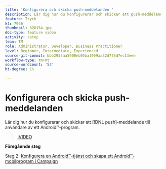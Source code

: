 ```yaml
---
title: 'Konfigurera och skicka push-meddelanden '
description: Lär dig hur du konfigurerar och skickar ett push-meddelande till Android™-appanvändare.
feature: Tryck
kt: 7966
thumbnail: 328154.jpg
doc-type: feature video
activity: setup
team: TM
role: Administrator, Developer, Business Practitioner
level: Beginner, Intermediate, Experienced
source-git-commit: bbb2935aa5900eb05ba1909aa32d775d7ec13eee
workflow-type: tm+mt
source-wordcount: '53'
ht-degree: 1%

---
```



# Konfigurera och skicka push-meddelanden

Lär dig hur du konfigurerar och skickar ett [!DNL push]-meddelande till användare av ett Android™-program.

>[!VIDEO](https://video.tv.adobe.com/v/328154?quality=12)

**Föregående steg**

Steg 2: [Konfigurera en Android™-tjänst och skapa ett Android™-mobilprogram i Campaign](/help/tutorial-get-started-with-push-notifications-for-android/configure-an-android-service-in-campaign.md)
